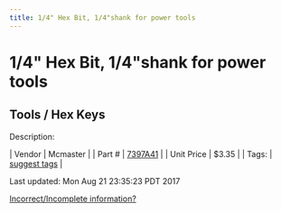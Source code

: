 ```yaml
---
title: 1/4" Hex Bit, 1/4"shank for power tools
---
```


# 1/4" Hex Bit, 1/4"shank for power tools
## Tools / Hex Keys
Description: 	 

| Vendor | Mcmaster | 
| Part # | [7397A41](https://www.mcmaster.com/#7397A41) | 
| Unit Price | $3.35 | 
| Tags: | [suggest tags](https://docs.google.com/forms/d/e/1FAIpQLSeWyY8v3RgOty-MyWmh9U0iivNYN_molChYyS-0U-o-kOAv_g/viewform) | 

Last updated: Mon Aug 21 23:35:23 PDT 2017

 [Incorrect/Incomplete information?](https://docs.google.com/forms/d/e/1FAIpQLSeWyY8v3RgOty-MyWmh9U0iivNYN_molChYyS-0U-o-kOAv_g/viewform)